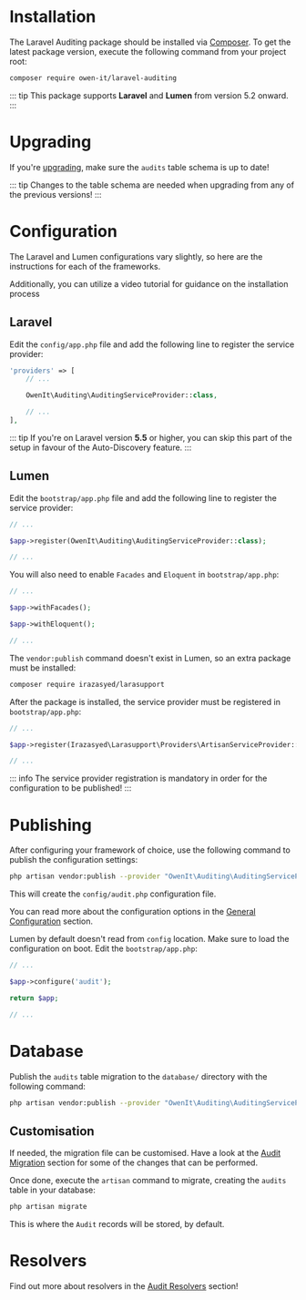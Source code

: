 # Installation

The Laravel Auditing package should be installed via [Composer](http://getcomposer.org/doc/00-intro).
To get the latest package version, execute the following command from your project root:

```sh
composer require owen-it/laravel-auditing
```

::: tip 
This package supports **Laravel** and **Lumen** from version 5.2 onward.
:::

# Upgrading
If you're [upgrading](upgrading), make sure the `audits` table schema is up to date!

::: tip 
Changes to the table schema are needed when upgrading from any of the previous versions!
:::

# Configuration

The Laravel and Lumen configurations vary slightly, so here are the instructions for each of the frameworks.

<VideoLink href="https://youtu.be/5azPbhmQaXs" class="my-5">Additionally, you can utilize a video tutorial for guidance on the installation process</VideoLink>

## Laravel

Edit the `config/app.php` file and add the following line to register the service provider:

```php
'providers' => [
    // ...

    OwenIt\Auditing\AuditingServiceProvider::class,

    // ...
],
```

::: tip 
If you're on Laravel version **5.5** or higher, you can skip this part of the setup in favour of the Auto-Discovery feature.
:::

## Lumen
Edit the `bootstrap/app.php` file and add the following line to register the service provider:

```php
// ...

$app->register(OwenIt\Auditing\AuditingServiceProvider::class);

// ...
```

You will also need to enable `Facades` and `Eloquent` in `bootstrap/app.php`:

```php
// ...

$app->withFacades();

$app->withEloquent();

// ...
```

The `vendor:publish` command doesn't exist in Lumen, so an extra package must be installed:

```sh
composer require irazasyed/larasupport
```

After the package is installed, the service provider must be registered in `bootstrap/app.php`:

```php
// ...

$app->register(Irazasyed\Larasupport\Providers\ArtisanServiceProvider::class);

// ...
```

::: info 
The service provider registration is mandatory in order for the configuration to be published!
:::

# Publishing
After configuring your framework of choice, use the following command to publish the configuration settings:

```sh
php artisan vendor:publish --provider "OwenIt\Auditing\AuditingServiceProvider" --tag="config"
```

This will create the `config/audit.php` configuration file.

You can read more about the configuration options in the [General Configuration](general-configuration) section.

Lumen by default doesn't read from `config` location. Make sure to load the configuration on boot. Edit the `bootstrap/app.php`:

```php
// ...

$app->configure('audit');

return $app;

// ...
```

# Database
Publish the `audits` table migration to the `database/` directory with the following command:

```sh
php artisan vendor:publish --provider "OwenIt\Auditing\AuditingServiceProvider" --tag="migrations"
```
 
## Customisation
If needed, the migration file can be customised.
Have a look at the [Audit Migration](audit-migration) section for some of the changes that can be performed.

Once done, execute the `artisan` command to migrate, creating the `audits` table in your database:

```sh
php artisan migrate
```

This is where the `Audit` records will be stored, by default.

# Resolvers
Find out more about resolvers in the [Audit Resolvers](audit-resolvers) section!
